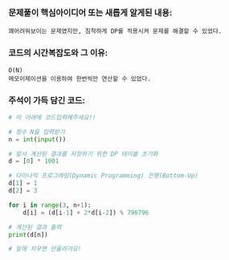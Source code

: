 ### 문제풀이 핵심아이디어 또는 새롭게 알게된 내용: 
    꽤어려워보이는 문제였지만, 침착하게 DP를 적용시켜 문제를 해결할 수 있었다.
    
### 코드의 시간복잡도와 그 이유:
    O(N)
    메모이제이션을 이용하여 한번씩만 연산할 수 있었다.
    
    
### 주석이 가득 담긴 코드:
```python
# 이 아래에 코드입력해주세요!!

# 정수 N을 입력받기
n = int(input())

# 앞서 계산된 결과를 저장하기 위한 DP 테이블 초기화
d = [0] * 1001

# 다이나믹 프로그래밍(Dynamic Programming) 진행(Bottom-Up)
d[1] = 1
d[2] = 3

for i in range(3, n+1):
    d[i] = (d[i-1] + 2*d[i-2]) % 796796

# 계산된 결과 출력
print(d[n])

# 밑에 지우면 안올라가요!
```